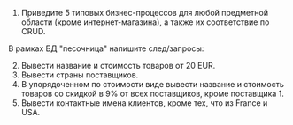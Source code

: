 1. Приведите 5 типовых бизнес-процессов для любой предметной области (кроме интернет-магазина), а также их соответствие по CRUD.

В рамках БД "песочница" напишите след/запросы:

2. Вывести название и стоимость товаров от 20 EUR. 
3. Вывести страны поставщиков.
4. В упорядоченном по стоимости виде вывести название и стоимость товаров со скидкой в 9% от всех поставщиков, кроме поставщика 1. 
5. Вывести контактные имена клиентов, кроме тех, что из France и USA.